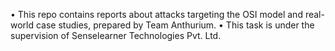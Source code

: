 • This repo contains reports about attacks targeting the OSI model and real-world case studies, prepared by Team Anthurium. 
• This task is under the supervision of Senselearner Technologies Pvt. Ltd. 

